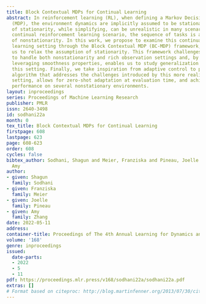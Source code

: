 ```yaml
---
title: Block Contextual MDPs for Continual Learning
abstract: In reinforcement learning (RL), when defining a Markov Decision Process
  (MDP), the environment dynamics are implicitly assumed to be stationary. This assumption
  of stationarity, while simplifying, can be unrealistic in many scenarios. In the
  continual reinforcement learning scenario, the sequence of tasks is another source
  of nonstationarity. In this work, we propose to examine this continual reinforcement
  learning setting through the Block Contextual MDP (BC-MDP) framework, which enables
  us to relax the assumption of stationarity. This framework challenges RL algorithms
  to handle both nonstationarity and rich observation settings and, by additionally
  leveraging smoothness properties, enables us to study generalization bounds for
  this setting. Finally, we take inspiration from adaptive control to propose a novel
  algorithm that addresses the challenges introduced by this more realistic BC-MDP
  setting, allows for zero-shot adaptation at evaluation time, and achieves strong
  performance on several nonstationary environments.
layout: inproceedings
series: Proceedings of Machine Learning Research
publisher: PMLR
issn: 2640-3498
id: sodhani22a
month: 0
tex_title: Block Contextual MDPs for Continual Learning
firstpage: 608
lastpage: 623
page: 608-623
order: 608
cycles: false
bibtex_author: Sodhani, Shagun and Meier, Franziska and Pineau, Joelle and Zhang,
  Amy
author:
- given: Shagun
  family: Sodhani
- given: Franziska
  family: Meier
- given: Joelle
  family: Pineau
- given: Amy
  family: Zhang
date: 2022-05-11
address:
container-title: Proceedings of The 4th Annual Learning for Dynamics and Control Conference
volume: '168'
genre: inproceedings
issued:
  date-parts:
  - 2022
  - 5
  - 11
pdf: https://proceedings.mlr.press/v168/sodhani22a/sodhani22a.pdf
extras: []
# Format based on citeproc: http://blog.martinfenner.org/2013/07/30/citeproc-yaml-for-bibliographies/
---
```

